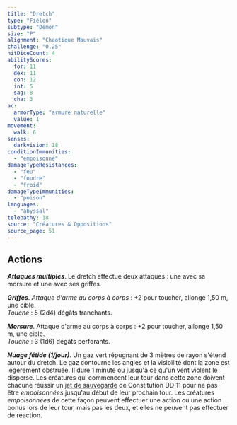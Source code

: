 ```yaml
---
title: "Dretch"
type: "Fiélon"
subtype: "Démon"
size: "P"
alignment: "Chaotique Mauvais"
challenge: "0.25"
hitDiceCount: 4
abilityScores:
  for: 11
  dex: 11
  con: 12
  int: 5
  sag: 8
  cha: 3
ac: 
  armorType: "armure naturelle"
  value: 1
movement: 
  walk: 6
senses: 
  darkvision: 18
conditionImmunities: 
  - "empoisonne"
damageTypeResistances: 
  - "feu"
  - "foudre"
  - "froid"
damageTypeImmunities: 
  - "poison"
languages: 
  - "abyssal"
telepathy: 18
source: "Créatures & Oppositions"
source_page: 51
---
```

## Actions
_**Attaques multiples**_. Le dretch effectue deux attaques : une avec sa morsure et une avec ses griffes.

_**Griffes**_. _Attaque d'arme au corps à corps_ : +2 pour toucher, allonge 1,50 m, une cible.  
_Touché_ : 5 (2d4) dégâts tranchants.

_**Morsure**_. Attaque d'arme au corps à corps : +2 pour toucher, allonge 1,50 m, une cible.  
_Touché_ : 3 (1d6) dégâts perforants.

_**Nuage fétide (1/jour)**_. Un gaz vert répugnant de 3 mètres de rayon s'étend autour du dretch. Le gaz contourne les angles et la visibilité dont la zone est légèrement obstruée. Il dure 1 minute ou jusqu'à ce qu'un vent violent le disperse. Les créatures qui commencent leur tour dans cette zone doivent chacune réussir un [jet de sauvegarde](/utiliser-les-caracteristiques#jets-de-sauvegarde) de Constitution DD 11 pour ne pas être _empoisonnées_ jusqu'au début de leur prochain tour. Les créatures _empoisonnées_ de cette façon peuvent effectuer une action ou une action bonus lors de leur tour, mais pas les deux, et elles ne peuvent pas effectuer de réaction.
